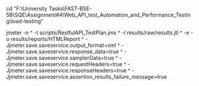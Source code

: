 cd "F:\University Tasks\FAST-BSE-5B\SQE\Assignment#4\Web_API_test_Automation_and_Performance_Testing\load-testing"

jmeter -n ^
  -t scripts/RestfulAPI_TestPlan.jmx ^
  -l results/raw/results.jtl ^
  -e -o results/reports/HTMLReport ^
  -Jjmeter.save.saveservice.output_format=xml ^
  -Jjmeter.save.saveservice.response_data=true ^
  -Jjmeter.save.saveservice.samplerData=true ^
  -Jjmeter.save.saveservice.requestHeaders=true ^
  -Jjmeter.save.saveservice.responseHeaders=true ^
  -Jjmeter.save.saveservice.assertion_results_failure_message=true
